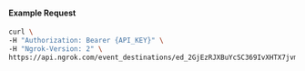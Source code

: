 
#### Example Request
```bash
curl \
-H "Authorization: Bearer {API_KEY}" \
-H "Ngrok-Version: 2" \
https://api.ngrok.com/event_destinations/ed_2GjEzRJXBuYcSC369IvXHTX7jvm
